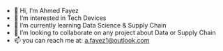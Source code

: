 - 👋 Hi, I’m Ahmed Fayez
- 👀 I’m interested in Tech Devices
- 🌱 I’m currently learning Data Science & Supply Chain
- 💞️ I’m looking to collaborate on any project about Data or Supply Chain
- 📫 you can reach me at: a.fayez1@outlook.com

<!---
afayez7/afayez7 is a ✨ special ✨ repository because its `README.md` (this file) appears on your GitHub profile.
You can click the Preview link to take a look at your changes.
--->
